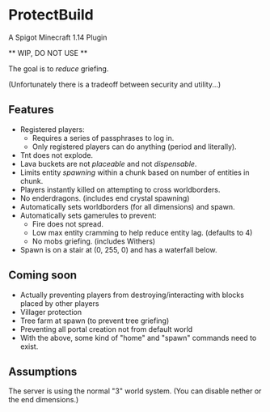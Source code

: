 # ProtectBuild
A Spigot Minecraft 1.14 Plugin

** WIP, DO NOT USE **

The goal is to _reduce_ griefing.

(Unfortunately there is a tradeoff between security and utility...)

## Features

* Registered players:
  * Requires a series of passphrases to log in.
  * Only registered players can do anything (period and literally).
* Tnt does not explode.
* Lava buckets are not _placeable_ and not _dispensable_.
* Limits entity _spawning_ within a chunk based on number of entities in chunk.
* Players instantly killed on attempting to cross worldborders.
* No enderdragons. (includes end crystal spawning)
* Automatically sets worldborders (for all dimensions) and spawn.
* Automatically sets gamerules to prevent:
  * Fire does not spread.
  * Low max entity cramming to help reduce entity lag. (defaults to 4)
  * No mobs griefing. (includes Withers)
* Spawn is on a stair at (0, 255, 0) and has a waterfall below.

## Coming soon

* Actually preventing players from destroying/interacting with blocks placed by other players
* Villager protection
* Tree farm at spawn (to prevent tree griefing)
* Preventing all portal creation not from default world
* With the above, some kind of "home" and "spawn" commands need to exist.

## Assumptions
The server is using the normal "3" world system. (You can disable nether or the end dimensions.)
